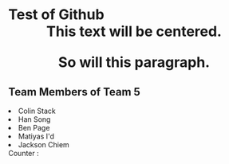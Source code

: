 <html>
  <h1> 
      Test of Github 
    <center>This text will be centered.
    <p>So will this paragraph.</p></center>
  </h1>
  <body>
    <h2> Team Members of Team 5 </h2>
    <li> 
      Colin Stack
      </li>
    <li>
      Han Song
    </li>
    <li>
      Ben Page
    </li>
    <li>
      Matiyas I'd
      </li>
    <li>
      Jackson Chiem
    </li>
    Counter : 
  </body>
</html>

